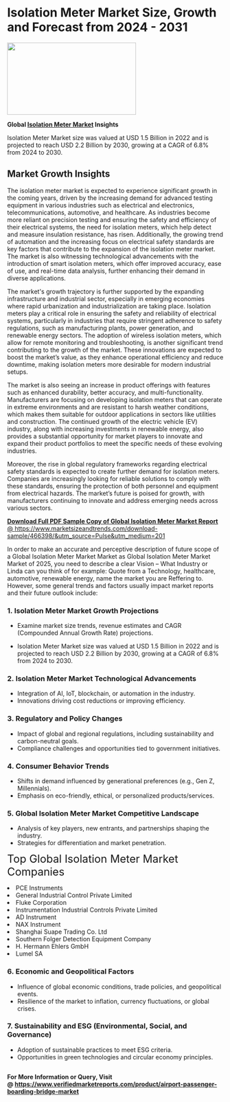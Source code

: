 <H1>Isolation Meter Market Size, Growth and Forecast from 2024 - 2031</H1><img class="aligncenter size-medium wp-image-584254" src="https://thirdeyenews.in/wp-content/uploads/2024/09/Global-Market-Research-300x168.jpeg" alt="" width="300" height="168" /><p><strong>Global&nbsp;<a href="https://www.marketsizeandtrends.com/download-sample/466398/&amp;utm_source=Pulse&amp;utm_medium=201">Isolation Meter Market</a> Insights</strong></p><p>Isolation Meter Market size was valued at USD 1.5 Billion in 2022 and is projected to reach USD 2.2 Billion by 2030, growing at a CAGR of 6.8% from 2024 to 2030.</p><p><h2>Market Growth Insights</h2> <p>The isolation meter market is expected to experience significant growth in the coming years, driven by the increasing demand for advanced testing equipment in various industries such as electrical and electronics, telecommunications, automotive, and healthcare. As industries become more reliant on precision testing and ensuring the safety and efficiency of their electrical systems, the need for isolation meters, which help detect and measure insulation resistance, has risen. Additionally, the growing trend of automation and the increasing focus on electrical safety standards are key factors that contribute to the expansion of the isolation meter market. The market is also witnessing technological advancements with the introduction of smart isolation meters, which offer improved accuracy, ease of use, and real-time data analysis, further enhancing their demand in diverse applications.</p> <p><a href="#"></a></p> <p>The market's growth trajectory is further supported by the expanding infrastructure and industrial sector, especially in emerging economies where rapid urbanization and industrialization are taking place. Isolation meters play a critical role in ensuring the safety and reliability of electrical systems, particularly in industries that require stringent adherence to safety regulations, such as manufacturing plants, power generation, and renewable energy sectors. The adoption of wireless isolation meters, which allow for remote monitoring and troubleshooting, is another significant trend contributing to the growth of the market. These innovations are expected to boost the market’s value, as they enhance operational efficiency and reduce downtime, making isolation meters more desirable for modern industrial setups.</p> <p>The market is also seeing an increase in product offerings with features such as enhanced durability, better accuracy, and multi-functionality. Manufacturers are focusing on developing isolation meters that can operate in extreme environments and are resistant to harsh weather conditions, which makes them suitable for outdoor applications in sectors like utilities and construction. The continued growth of the electric vehicle (EV) industry, along with increasing investments in renewable energy, also provides a substantial opportunity for market players to innovate and expand their product portfolios to meet the specific needs of these evolving industries.</p> <p>Moreover, the rise in global regulatory frameworks regarding electrical safety standards is expected to create further demand for isolation meters. Companies are increasingly looking for reliable solutions to comply with these standards, ensuring the protection of both personnel and equipment from electrical hazards. The market’s future is poised for growth, with manufacturers continuing to innovate and address emerging needs across various sectors.</p> <p><a href="#"></p><p><span class=""><strong>Download Full PDF Sample Copy of Global Isolation Meter Market Report</strong> @ <a href="https://www.marketsizeandtrends.com/download-sample/466398/&amp;utm_source=Pulse&amp;utm_medium=201" target="_blank">https://www.marketsizeandtrends.com/download-sample/466398/&amp;utm_source=Pulse&amp;utm_medium=201</a></span></p><p>In order to make an accurate and perceptive description of future scope of a Global&nbsp;Isolation Meter Market Market as Global&nbsp;Isolation Meter Market Market of 2025, you need to describe a clear Vision &ndash; What Industry or Linda can you think of for example: Quote from a Technology, healthcare, automotive, renewable energy, name the market you are Reffering to. However, some general trends and factors usually impact market reports and their future outlook include:</p><h3>1.&nbsp;<strong>Isolation Meter Market Growth Projections</strong></h3><ul><li>Examine market size trends, revenue estimates and CAGR (Compounded Annual Growth Rate) projections.</li><li><p>Isolation Meter Market size was valued at USD 1.5 Billion in 2022 and is projected to reach USD 2.2 Billion by 2030, growing at a CAGR of 6.8% from 2024 to 2030.</p></li></ul><h3>2.&nbsp;<strong>Isolation Meter Market Technological Advancements</strong></h3><ul><li>Integration of AI, IoT, blockchain, or automation in the industry.</li><li>Innovations driving cost reductions or improving efficiency.</li></ul><h3>3.&nbsp;<strong>Regulatory and Policy Changes</strong></h3><ul><li>Impact of global and regional regulations, including sustainability and carbon-neutral goals.</li><li>Compliance challenges and opportunities tied to government initiatives.</li></ul><h3>4.&nbsp;<strong>Consumer Behavior Trends</strong></h3><ul><li>Shifts in demand influenced by generational preferences (e.g., Gen Z, Millennials).</li><li>Emphasis on eco-friendly, ethical, or personalized products/services.</li></ul><h3>5.&nbsp;<strong>Global Isolation Meter Market Competitive Landscape</strong></h3><ul><li>Analysis of key players, new entrants, and partnerships shaping the industry.</li><li>Strategies for differentiation and market penetration.</li></ul><p data-pm-slice="1 1 []"><span style="color: inherit; font-family: inherit; font-size: 25px;">Top Global Isolation Meter Market Companies</span></p><div class="" data-test-id=""><p><li>PCE Instruments</li><li> General Industrial Control Private Limited</li><li> Fluke Corporation</li><li> Instrumentation Industrial Controls Private Limited</li><li> AD Instrument</li><li> NAX Instrument</li><li> Shanghai Suape Trading Co. Ltd</li><li> Southern Folger Detection Equipment Company</li><li> H. Hermann Ehlers GmbH</li><li> Lumel SA</li></p></div><h3>6.&nbsp;<strong>Economic and Geopolitical Factors</strong></h3><ul><li>Influence of global economic conditions, trade policies, and geopolitical events.</li><li>Resilience of the market to inflation, currency fluctuations, or global crises.</li></ul><h3>7.&nbsp;<strong>Sustainability and ESG (Environmental, Social, and Governance)</strong></h3><ul><li>Adoption of sustainable practices to meet ESG criteria.</li><li>Opportunities in green technologies and circular economy principles.</li></ul><h2><strong style="font-size: 14px;">For More Information or Query, Visit @&nbsp;</strong><a style="background-color: #ffffff; font-size: 14px;" href="https://www.marketsizeandtrends.com/report/isolation-meter-market/" target="_blank">https://www.verifiedmarketreports.com/product/airport-passenger-boarding-bridge-market</a></h2>